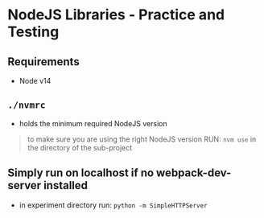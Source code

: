 # NodeJS Libraries - Practice and Testing

## Requirements
* Node v14

## `./nvmrc`
- holds the minimum required NodeJS version
> to make sure you are using the right NodeJS version RUN: `nvm use` in the directory of the sub-project

## Simply run on localhost if no webpack-dev-server installed
- in experiment directory run: `python -m SimpleHTTPServer`